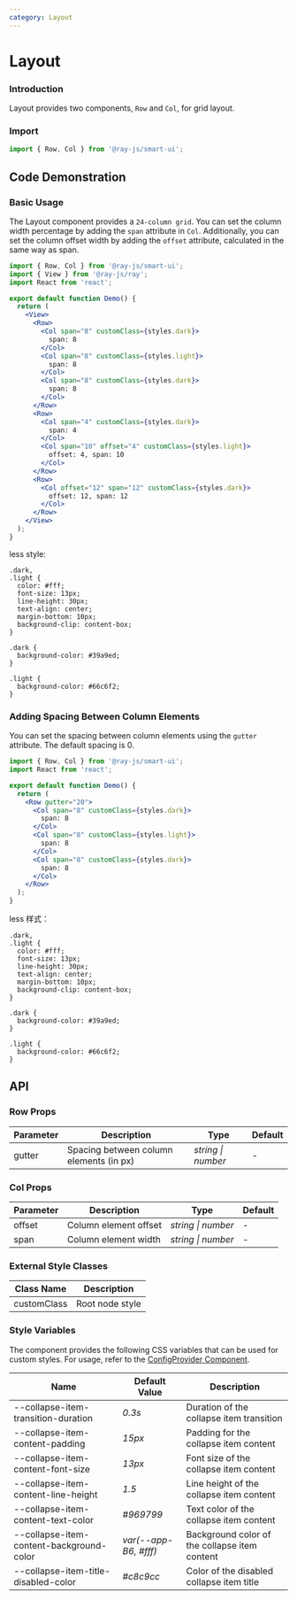```yaml
---
category: Layout
---
```


# Layout

### Introduction

Layout provides two components, `Row` and `Col`, for grid layout.

### Import

```jsx
import { Row, Col } from '@ray-js/smart-ui';
```

## Code Demonstration

### Basic Usage

The Layout component provides a `24-column grid`. You can set the column width percentage by adding the `span` attribute in `Col`. Additionally, you can set the column offset width by adding the `offset` attribute, calculated in the same way as span.

```jsx
import { Row, Col } from '@ray-js/smart-ui';
import { View } from '@ray-js/ray';
import React from 'react';

export default function Demo() {
  return (
    <View>
      <Row>
        <Col span="8" customClass={styles.dark}>
          span: 8
        </Col>
        <Col span="8" customClass={styles.light}>
          span: 8
        </Col>
        <Col span="8" customClass={styles.dark}>
          span: 8
        </Col>
      </Row>
      <Row>
        <Col span="4" customClass={styles.dark}>
          span: 4
        </Col>
        <Col span="10" offset="4" customClass={styles.light}>
          offset: 4, span: 10
        </Col>
      </Row>
      <Row>
        <Col offset="12" span="12" customClass={styles.dark}>
          offset: 12, span: 12
        </Col>
      </Row>
    </View>
  );
}
```

less style:

```less
.dark,
.light {
  color: #fff;
  font-size: 13px;
  line-height: 30px;
  text-align: center;
  margin-bottom: 10px;
  background-clip: content-box;
}

.dark {
  background-color: #39a9ed;
}

.light {
  background-color: #66c6f2;
}
```

### Adding Spacing Between Column Elements

You can set the spacing between column elements using the `gutter` attribute. The default spacing is 0.

```jsx
import { Row, Col } from '@ray-js/smart-ui';
import React from 'react';

export default function Demo() {
  return (
    <Row gutter="20">
      <Col span="8" customClass={styles.dark}>
        span: 8
      </Col>
      <Col span="8" customClass={styles.light}>
        span: 8
      </Col>
      <Col span="8" customClass={styles.dark}>
        span: 8
      </Col>
    </Row>
  );
}
```
less 样式：

```less
.dark,
.light {
  color: #fff;
  font-size: 13px;
  line-height: 30px;
  text-align: center;
  margin-bottom: 10px;
  background-clip: content-box;
}

.dark {
  background-color: #39a9ed;
}

.light {
  background-color: #66c6f2;
}
```

## API

### Row Props

| Parameter | Description                                  | Type               | Default |
| --------- | -------------------------------------------- | ------------------ | ------- |
| gutter | Spacing between column elements (in px) | _string \| number_ | - |

### Col Props

| Parameter | Description           | Type               | Default |
| --------- | --------------------- | ------------------ | ------- |
| offset | Column element offset | _string \| number_ | - |
| span | Column element width | _string \| number_ | - |

### External Style Classes

| Class Name    | Description     |
| ------------- | --------------- |
| customClass | Root node style |
### Style Variables

The component provides the following CSS variables that can be used for custom styles. For usage, refer to the [ConfigProvider Component](/material/smartui?comId=config-provider).

| Name                                          | Default Value                                 | Description                                |
| --------------------------------------------- | --------------------------------------------- | ------------------------------------------ |
| --collapse-item-transition-duration           | _0.3s_                                        | Duration of the collapse item transition   |
| --collapse-item-content-padding               | _15px_                                        | Padding for the collapse item content      |
| --collapse-item-content-font-size             | _13px_                                        | Font size of the collapse item content     |
| --collapse-item-content-line-height           | _1.5_                                         | Line height of the collapse item content   |
| --collapse-item-content-text-color            | _#969799_                                     | Text color of the collapse item content    |
| --collapse-item-content-background-color      | _var(--app-B6, #fff)_                         | Background color of the collapse item content |
| --collapse-item-title-disabled-color          | _#c8c9cc_                                     | Color of the disabled collapse item title  |